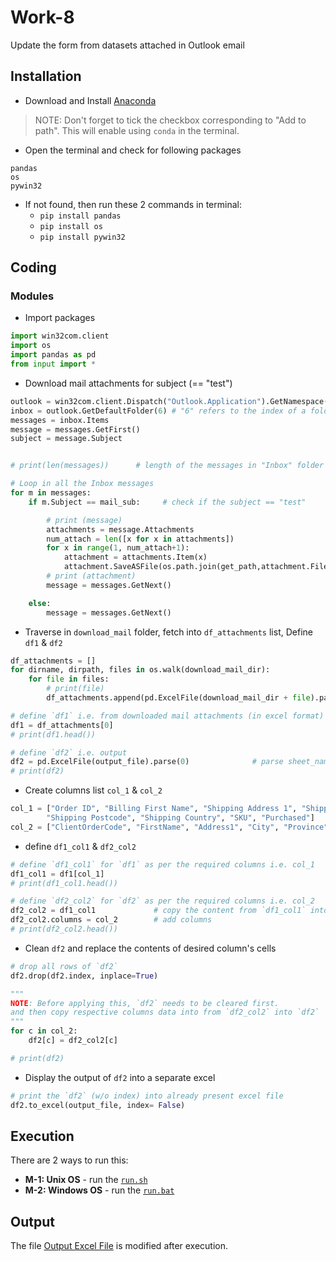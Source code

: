 # Work-8
Update the form from datasets attached in Outlook email

## Installation
* Download and Install [Anaconda](https://www.anaconda.com/distribution/#download-section)
> NOTE: Don't forget to tick the checkbox corresponding to "Add to path". This will enable using `conda` in the terminal.
* Open the terminal and check for following packages
```
pandas
os
pywin32
```
* If not found, then run these 2 commands in terminal:
	- `pip install pandas`
	- `pip install os`
	- `pip install pywin32`

## Coding
### Modules
* Import packages
```py
import win32com.client
import os
import pandas as pd
from input import *
```
* Download mail attachments for subject (== "test")
```py
outlook = win32com.client.Dispatch("Outlook.Application").GetNamespace("MAPI")
inbox = outlook.GetDefaultFolder(6) # "6" refers to the index of a folder - in this case the inbox. You can change that number to reference
messages = inbox.Items
message = messages.GetFirst()
subject = message.Subject


# print(len(messages))      # length of the messages in "Inbox" folder

# Loop in all the Inbox messages
for m in messages:
    if m.Subject == mail_sub:     # check if the subject == "test"

        # print (message)
        attachments = message.Attachments
        num_attach = len([x for x in attachments])
        for x in range(1, num_attach+1):
            attachment = attachments.Item(x)
            attachment.SaveASFile(os.path.join(get_path,attachment.FileName))
        # print (attachment)
        message = messages.GetNext()

    else:
        message = messages.GetNext()
```
* Traverse in `download_mail` folder, fetch into `df_attachments` list, Define `df1` & `df2` 
```py
df_attachments = []
for dirname, dirpath, files in os.walk(download_mail_dir):
    for file in files:
        # print(file)
        df_attachments.append(pd.ExcelFile(download_mail_dir + file).parse(0))      # parse sheet_name - 0 i.e. 1st sheet

# define `df1` i.e. from downloaded mail attachments (in excel format)
df1 = df_attachments[0]
# print(df1.head())

# define `df2` i.e. output
df2 = pd.ExcelFile(output_file).parse(0)              # parse sheet_name - 0 i.e. 1st sheet
# print(df2)
```
* Create columns list `col_1` & `col_2`
```py
col_1 = ["Order ID", "Billing First Name", "Shipping Address 1", "Shipping City",  "Shipping State", 
        "Shipping Postcode", "Shipping Country", "SKU", "Purchased"]
col_2 = ["ClientOrderCode", "FirstName", "Address1", "City", "Province", "PostCode", "Country", "OrderSourceSKU", "ProductNum"]
```
* define `df1_col1` & `df2_col2`
```py
# define `df1_col1` for `df1` as per the required columns i.e. col_1
df1_col1 = df1[col_1]
# print(df1_col1.head())

# define `df2_col2` for `df2` as per the required columns i.e. col_2
df2_col2 = df1_col1             # copy the content from `df1_col1` into `df2_col2`
df2_col2.columns = col_2        # add columns
# print(df2_col2.head())
```
* Clean `df2` and replace the contents of desired column's cells
```py
# drop all rows of `df2`
df2.drop(df2.index, inplace=True)

"""
NOTE: Before applying this, `df2` needs to be cleared first.
and then copy respective columns data into from `df2_col2` into `df2`
"""
for c in col_2:
    df2[c] = df2_col2[c]

# print(df2)
```
* Display the output of `df2` into a separate excel
```py
# print the `df2` (w/o index) into already present excel file 
df2.to_excel(output_file, index= False)
```

## Execution
There are 2 ways to run this:
* __M-1: Unix OS__ - run the [`run.sh`](./run.sh)
* __M-2: Windows OS__ - run the [`run.bat`](./run.bat)

## Output
The file [Output Excel File](./output/Attachment_1564702282.xlsx) is modified after execution.